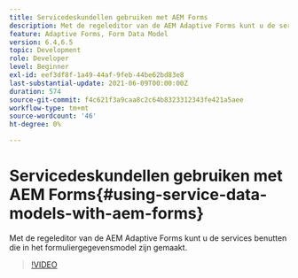 ```yaml
---
title: Servicedeskundellen gebruiken met AEM Forms
description: Met de regeleditor van de AEM Adaptive Forms kunt u de services benutten die in het formuliergegevensmodel zijn gemaakt.
feature: Adaptive Forms, Form Data Model
version: 6.4,6.5
topic: Development
role: Developer
level: Beginner
exl-id: eef3df8f-1a49-44af-9feb-44be62bd83e8
last-substantial-update: 2021-06-09T00:00:00Z
duration: 574
source-git-commit: f4c621f3a9caa8c2c64b8323312343fe421a5aee
workflow-type: tm+mt
source-wordcount: '46'
ht-degree: 0%

---
```


# Servicedeskundellen gebruiken met AEM Forms{#using-service-data-models-with-aem-forms}

Met de regeleditor van de AEM Adaptive Forms kunt u de services benutten die in het formuliergegevensmodel zijn gemaakt.

>[!VIDEO](https://video.tv.adobe.com/v/17739?quality=12&learn=on)
